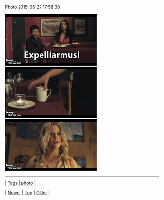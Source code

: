 <!--
title: Photo 2015-05-27 17
date: 2020-06-28T15:27:00.081Z
tags: photo
-->


Photo 2015-05-27 17:58:38

![](120035300479-0.gif)
![](120035300479-1.gif)
![](120035300479-2.gif)

<!--BOTTOM-POST-NAVIGATION-->
---

| [Tags](tags.md) | [photo](tag-photo.md) |

| [Newer](120019743194.md) | [Top](index.md) | [Older](120036980759.md) |